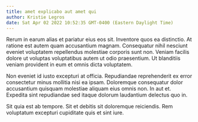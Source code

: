 ```yaml
---
title: amet explicabo aut amet qui
author: Kristie Legros
date: Sat Apr 02 2022 10:52:35 GMT-0400 (Eastern Daylight Time)
---
```

Rerum in earum alias et pariatur eius eos sit. Inventore quos ea distinctio. At ratione est autem quam accusantium magnam. Consequatur nihil nesciunt eveniet voluptatem repellendus molestiae corporis sunt non. Veniam facilis dolore ut voluptas voluptatibus autem ut odio praesentium. Ut blanditiis veniam provident in eum et omnis dicta voluptatem.

 Non eveniet id iusto excepturi at officia. Repudiandae reprehenderit ex error consectetur minus mollitia nisi ea ipsam. Doloremque consequatur dolor accusantium quisquam molestiae aliquam eius omnis non. In aut et. Expedita sint repudiandae sed itaque dolorum laudantium delectus quo in.

 Sit quia est ab tempore. Sit et debitis sit doloremque reiciendis. Rem voluptatum excepturi cupiditate quis et sint iure.